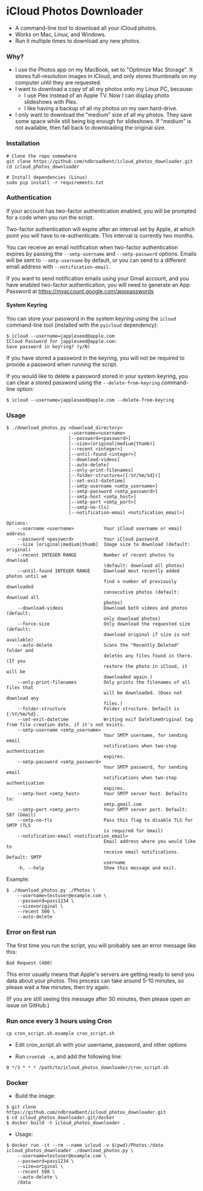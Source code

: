 # iCloud Photos Downloader

* A command-line tool to download all your iCloud photos.
* Works on Mac, Linux, and Windows.
* Run it multiple times to download any new photos.

### Why?

* I use the Photos app on my MacBook, set to "Optimize Mac Storage". It stores full-resolution images in iCloud, and only stores thumbnails on my computer until they are requested.
* I want to download a copy of all my photos onto my Linux PC, because:
  * I use Plex instead of an Apple TV. Now I can display photo slideshows with Plex.
  * I like having a backup of all my photos on my own hard-drive.
* I only want to download the "medium" size of all my photos. They save some space while still being big enough for slideshows. If "medium" is not available, then fall back to downloading the original size.


### Installation

    # Clone the repo somewhere
    git clone https://github.com/ndbroadbent/icloud_photos_downloader.git
    cd icloud_photos_downloader

    # Install dependencies (Linux)
    sudo pip install -r requirements.txt


### Authentication

If your account has two-factor authentication enabled,
you will be prompted for a code when you run the script.

Two-factor authentication will expire after an interval set by Apple,
at which point you will have to re-authenticate. This interval is currently two months.

You can receive an email notification when two-factor authentication expires by passing the
`--smtp-username` and `--smtp-password` options. Emails will be sent to `--smtp-username` by default,
or you can send to a different email address with `--notification-email`.

If you want to send notification emails using your Gmail account, and you have enabled two-factor authentication, you will need to generate an App Password at https://myaccount.google.com/apppasswords


#### System Keyring

You can store your password in the system keyring using the `icloud` command-line tool
(installed with the `pyicloud` dependency):

    $ icloud --username=jappleseed@apple.com
    ICloud Password for jappleseed@apple.com:
    Save password in keyring? (y/N)

If you have stored a password in the keyring, you will not be required to provide a password
when running the script.

If you would like to delete a password stored in your system keyring,
you can clear a stored password using the `--delete-from-keyring` command-line option:

    $ icloud --username=jappleseed@apple.com --delete-from-keyring


### Usage

    $ ./download_photos.py <download_directory>
                           --username=<username>
                           [--password=<password>]
                           [--size=(original|medium|thumb)]
                           [--recent <integer>]
                           [--until-found <integer>]
                           [--download-videos]
                           [--auto-delete]
                           [--only-print-filenames]
                           [--folder-structure=({:%Y/%m/%d})]
                           [--set-exit-datetime]
                           [--smtp-username <smtp_username>]
                           [--smtp-password <smtp_password>]
                           [--smtp-host <smtp_host>]
                           [--smtp-port <smtp_port>]
                           [--smtp-no-tls]
                           [--notification-email <notification_email>]

    Options:
        --username <username>           Your iCloud username or email address
        --password <password>           Your iCloud password
        --size [original|medium|thumb]  Image size to download (default: original)
        --recent INTEGER RANGE          Number of recent photos to download
                                        (default: download all photos)
        --until-found INTEGER RANGE     Download most recently added photos until we
                                        find x number of previously downloaded
                                        consecutive photos (default: download all
                                        photos)
        --download-videos               Download both videos and photos (default:
                                        only download photos)
        --force-size                    Only download the requested size (default:
                                        download original if size is not available)
        --auto-delete                   Scans the "Recently Deleted" folder and
                                        deletes any files found in there. (If you
                                        restore the photo in iCloud, it will be
                                        downloaded again.)
        --only-print-filenames          Only prints the filenames of all files that
                                        will be downloaded. (Does not download any
                                        files.)
        --folder-structure              Folder structure. Default is {:%Y/%m/%d}.
        --set-exit-datetime             Writing exif DateTimeOriginal tag from file creation date, if it's not exists.
        --smtp-username <smtp_username>
                                        Your SMTP username, for sending email
                                        notifications when two-step authentication
                                        expires.
        --smtp-password <smtp_password>
                                        Your SMTP password, for sending email
                                        notifications when two-step authentication
                                        expires.
        --smtp-host <smtp_host>         Your SMTP server host. Defaults to:
                                        smtp.gmail.com
        --smtp-port <smtp_port>         Your SMTP server port. Default: 587 (Gmail)
        --smtp-no-tls                   Pass this flag to disable TLS for SMTP (TLS
                                        is required for Gmail)
        --notification-email <notification_email>
                                        Email address where you would like to
                                        receive email notifications. Default: SMTP
                                        username
        -h, --help                      Show this message and exit.


Example:

    $ ./download_photos.py ./Photos \
        --username=testuser@example.com \
        --password=pass1234 \
        --size=original \
        --recent 500 \
        --auto-delete


### Error on first run

The first time you run the script, you will probably see an error message like this:

```
Bad Request (400)
```

This error usually means that Apple's servers are getting ready to send you data about your photos.
This process can take around 5-10 minutes, so please wait a few minutes, then try again.

(If you are still seeing this message after 30 minutes, then please open an issue on GitHub.)


### Run once every 3 hours using Cron

    cp cron_script.sh.example cron_script.sh

* Edit cron_script.sh with your username, password, and other options

* Run `crontab -e`, and add the following line:

```
0 */3 * * * /path/to/icloud_photos_downloader/cron_script.sh
```

### Docker

* Build the image:

```
$ git clone https://github.com/ndbroadbent/icloud_photos_downloader.git
$ cd icloud_photos_downloader.git/docker
$ docker build -t icloud_photos_downloader .
```

* Usage:

```
$ docker run -it --rm --name icloud -v $(pwd)/Photos:/data icloud_photos_downloader ./download_photos.py \
    --username=testuser@example.com \
    --password=pass1234 \
    --size=original \
    --recent 500 \
    --auto-delete \
    /data
```
